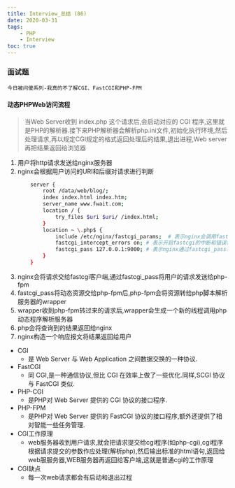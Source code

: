 ```yaml
---
title: Interview_总结 (86)
date: 2020-03-31
tags: 
    - PHP
    - Interview
toc: true
---
```


### 面试题
    今日被问傻系列-我真的不了解CGI、FastCGI和PHP-FPM

<!-- more -->

#### 动态PHPWeb访问流程
> 当Web Server收到 index.php 这个请求后,会启动对应的 CGI 程序,这里就是PHP的解析器.接下来PHP解析器会解析php.ini文件,初始化执行环境,然后处理请求,再以规定CGI规定的格式返回处理后的结果,退出进程,Web server再把结果返回给浏览器
1. 用户将http请求发送给nginx服务器
2. nginx会根据用户访问的URI和后缀对请求进行判断
    ```bash
        server {
            root /data/web/blog/;
            index index.html index.htm;
            server_name www.fwait.com;
            location / {
                try_files $uri $uri/ /index.html;
            }
            location ~ \.php$ {
                include /etc/nginx/fastcgi_params;  # 表示nginx会调用fastcgi这个接口
                fastcgi_intercept_errors on; # 表示开启fastcgi的中断和错误信息记录
                fastcgi_pass 127.0.0.1:9000; # 表示nginx通过fastcgi_pass将用户请求的资源发给127.0.0.1:9000进行解析
            }
        }
    ```
3. nginx会将请求交给fastcgi客户端,通过fastcgi_pass将用户的请求发送给php-fpm
4. fastcgi_pass将动态资源交给php-fpm后,php-fpm会将资源转给php脚本解析服务器的wrapper
5. wrapper收到php-fpm转过来的请求后,wrapper会生成一个新的线程调用php动态程序解析服务器
6. php会将查询到的结果返回给nginx
7. nginx构造一个响应报文将结果返回给用户

- CGI
    * 是 Web Server 与 Web Application 之间数据交换的一种协议.
- FastCGI
    * 同 CGI,是一种通信协议,但比 CGI 在效率上做了一些优化.同样,SCGI 协议与 FastCGI 类似.
- PHP-CGI
    * 是PHP对 Web Server 提供的 CGI 协议的接口程序.
- PHP-FPM
    * 是PHP对 Web Server 提供的 FastCGI 协议的接口程序,额外还提供了相对智能一些任务管理.
- CGI工作原理
    * web服务器收到用户请求,就会把请求提交给cgi程序(如php-cgi),cgi程序根据请求提交的参数作应处理(解析php),然后输出标准的html语句,返回给web服服务器,WEB服务器再返回给客户端,这就是普通cgi的工作原理
- CGI缺点
    * 每一次web请求都会有启动和退出过程



